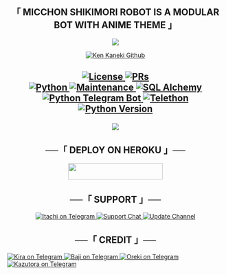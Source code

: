 <h2 align="center">
  「 MICCHON SHIKIMORI ROBOT IS A MODULAR BOT WITH ANIME THEME 」
</h2>

<p align="center">
  <img src="https://telegra.ph/file/e9b13862b1e5004af0873.jpg">
</p>

<p align="center">
<a href="https://t.me/"> <img src="https://img.shields.io/badge/Sakurajima-Robot-magenta?style=for-the-badge&logo=github" alt="Ken Kaneki Github" /> </a>
    
<h2 align="center">
    
<a href="https://github.com/shiinobu/SiestaRobot/blob/master/LICENSE"> <img src="https://img.shields.io/badge/License-GPLv3-blueviolet?style=for-the-badge" alt="License" /> </a>
<a href="https://makeapullrequest.com"> <img src="https://img.shields.io/badge/PRs-Welcome-yellow?style=for-the-badge" alt="PRs" /></a></br>
<a href="https://www.python.org/"> <img src="https://img.shields.io/badge/Made%20With-Python-orange?style=for-the-badge&logo=python" alt="Python" /> </a>
<a href="https://GitHub.com/shiinobu/SiestaRobot"> <img src="https://img.shields.io/badge/Maintained-No-lightgrey?style=for-the-badge" alt="Maintenance" /> </a>
<a href="https://docs.sqlalchemy.org/en/14/"> <img src="https://img.shields.io/badge/SQL%20Alchemy-1.4.29-green?style=for-the-badge" alt="SQL Alchemy" /> </a><br>
<a href="https://python-telegram-bot.org"> <img src="https://img.shields.io/badge/PTB-13.10-white?style=for-the-badge&logo=github" alt="Python Telegram Bot" /> </a>
<a href="https://docs.telethon.dev"> <img src="https://img.shields.io/badge/Telethon-1.23.0-red?style=for-the-badge&logo=github" alt="Telethon" /> </a>
<a href="https://docs.python.org"> <img src="https://img.shields.io/badge/Python-3.10.1-purple?style=for-the-badge&logo=python" alt="Python Version" /> </a>
</p>

<p align="center">
<img src="https://telegra.ph/file/fac1bf4564f0837b0d2a8.jpg">
</p>

<h2 align="center">
──「 DEPLOY ON HEROKU 」──
</h2>

<p align="center"><a href="https://heroku.com/deploy?template=https://github.com/Nchuuya/Shiki"> <img src="https://img.shields.io/badge/Deploy%20To%20Heroku-purple?style=for-the-badge&logo=heroku" width="220" height="38.45"/></a></p>

<h2 align="center">
──「 SUPPORT 」──
</h2>    

<p align="center">
<a href="https://t.me/Millionaire_kambe"> <img src="https://img.shields.io/badge/Itachi-User-green?style=for-the-badge&logo=telegram" alt="Itachi on Telegram" /> </a>
<a href="https://t.me/JinWooXsupport"> <img src="https://img.shields.io/badge/Support-Chat-green?style=for-the-badge&logo=telegram" alt="Support Chat" /> </a>
<a href="https://t.me/JinWooXupdate"> <img src="https://img.shields.io/badge/Update-Channel-green?style=for-the-badge&logo=telegram" alt="Update Channel" /> </a>
</p>

<h2 align="center">
   ──「 CREDIT 」──
</h2>

<p align="center">

<a href="https://t.me/Itz_Light_Yagami"> <img src="https://img.shields.io/badge/Kira-Owner-purple?style=for-the-badge&logo=telegram" alt="Kira on Telegram" /> </a>
<a href="https://t.me/bajioftoman "> <img src="https://img.shields.io/badge/Baji-Helper-orange?style=for-the-badge&logo=telegram" alt="Baji on Telegram" /> </a> 
<a href="https://t.me/Heavenly_Blessed "> <img src="https://img.shields.io/badge/Oreki-Helper-orange?style=for-the-badge&logo=telegram" alt="Oreki on Telegram" /> </a>
<a href="https://t.me/zerohisoka "> <img src="https://img.shields.io/badge/Kazutora-Helper-orange?style=for-the-badge&logo=telegram" alt="Kazutora on Telegram" /> 
